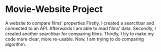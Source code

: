 # Movie-Website Project
 A website to compare films' properties
Firstly, I created a searchbar and connected to an API. Afterwards I am able to read films' data. 
Secondly, I created another searchbar for comparing films.
Thirdly, I try to make my code more clear, more re-usable.
Now, I am trying to do comparing algorithm.
